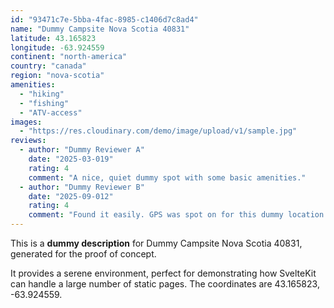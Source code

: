 ```yaml
---
id: "93471c7e-5bba-4fac-8985-c1406d7c8ad4"
name: "Dummy Campsite Nova Scotia 40831"
latitude: 43.165823
longitude: -63.924559
continent: "north-america"
country: "canada"
region: "nova-scotia"
amenities:
  - "hiking"
  - "fishing"
  - "ATV-access"
images:
  - "https://res.cloudinary.com/demo/image/upload/v1/sample.jpg"
reviews:
  - author: "Dummy Reviewer A"
    date: "2025-03-019"
    rating: 4
    comment: "A nice, quiet dummy spot with some basic amenities."
  - author: "Dummy Reviewer B"
    date: "2025-09-012"
    rating: 4
    comment: "Found it easily. GPS was spot on for this dummy location."
---
```


This is a **dummy description** for Dummy Campsite Nova Scotia 40831, generated for the proof of concept.

It provides a serene environment, perfect for demonstrating how SvelteKit can handle a large number of static pages. The coordinates are 43.165823, -63.924559.
